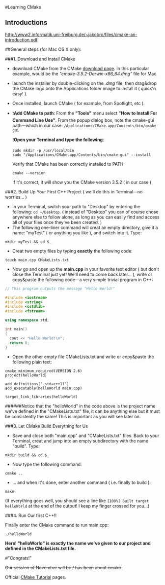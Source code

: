 #Learning CMake

## Introductions

http://www2.informatik.uni-freiburg.de/~jakobro/files/cmake-an-introduction.pdf

##General steps (for Mac OS X only):

###1. Download and Install CMake
  * download CMake from the CMake [download page](https://cmake.org/download/). In this particular example, would be the *"cmake-3.5.2-Darwin-x86_64.dmg"* file for Mac.

  * launch the installer by double-clicking on the *.dmg* file, then drag&drop the CMake logo onto the Applications folder image to install it ( quick'n easy! ).
  * Once installed, launch CMake ( for example, from Spotlight, etc ).

  * :heavy_exclamation_mark:**Add CMake to path**: From the **"Tools"** menu select **"How to Install For Command Line Use"**. From the popup dialog box, note the cmake-gui path—which in our case: `/Applications/CMake.app/Contents/bin/cmake-gui`

    :heavy_exclamation_mark:**Open your Terminal and type the following**:
    ```
    sudo mkdir -p /usr/local/bin
    sudo "/Applications/CMake.app/Contents/bin/cmake-gui" --install
    ```
    Verify that CMake has been correctly installed to PATH:
    ```
    cmake --version
    ```
    If it's correct, it will show you the CMake version 3.5.2 ( in our case )

###2. Build Up Your First C++ Project ( we'll do this in Terminal—no worries… )
  * In your Terminal, switch your path to "Desktop" by entering the following:
  `cd ~/Desktop`. ( instead of "Desktop" you can of course chose anywhere else to follow alone, as long as you can easily find and access all of your files once they've been created. )
  * The following one-liner command will creat an empty directory, give it a name: "myTest" ( or anything you like ), and switch into it. Type:

  ```
  mkdir myTest && cd $_
  ```

  * Creat two empty files by typing **exactly** the following code:
  ```
  touch main.cpp CMakeLists.txt
  ```
  * Now go and open up the **main.cpp** in your favorite text editor ( but don't close the Terminal just yet! We'll need to come back later… ), write or copy&paste the following code—a very simple trivial program in C++:
  ```cpp
  // This program outputs the message "Hello World!"

  #include <iostream>
  #include <string>
  #include <cstdlib>
  #include <fstream>

  using namespace std;

  int main() 
  {
    cout << "Hello World!\n";    
    return 0;
  }

  ```

  * Open the other empty file CMakeLists.txt and write or copy&paste the following plain text:
  ```
  cmake_minimum_required(VERSION 2.6)
  project(helloWorld)
  
  add_definitions("-std=c++11")
  add_executable(helloWorld main.cpp)
  
  target_link_libraries(helloWorld)
  ```
  ######Notice that the "helloWorld" in the code above is the project name we've defined in the "CMakeLists.txt" file, it can be anything else but it must be consistently the same! This is important as you will see later on.

###3. Let CMake Build Everything for Us
  * Save and close both "main.cpp" and "CMakeLists.txt" files. Back to your Terminal, creat and jump into an empty subdirectory with the name "build". Type:

  ```
  mkdir build && cd $_
  ```
  * Now type the following command:

  ```
  cmake ..
  ```
  * … and when it's done, enter another command (  i.e. finally to build ):

  ```
  make
  ```

(If everything goes well, you should see a line like `[100%] Built target helloWorld` at the end of the output! I keep my finger crossed for you…)

###4. Run Our first C++!!

Finally enter the CMake command to run main.cpp:

```
./helloWorld
```
**Here! "helloWorld" is exactly the name we've given to our project and defined in the CMakeLists.txt file.**

#"Congrats!"



~~Our session of November will be / has been about cmake.~~

Official [CMake Tutorial](https://cmake.org/cmake-tutorial/) pages. 

